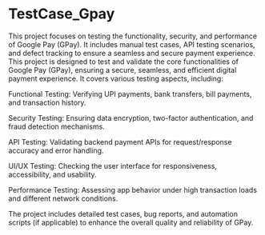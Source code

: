 # TestCase_Gpay
This project focuses on testing the functionality, security, and performance of Google Pay (GPay). It includes manual test cases, API testing scenarios, and defect tracking to ensure a seamless and secure payment experience.
This project is designed to test and validate the core functionalities of Google Pay (GPay), ensuring a secure, seamless, and efficient digital payment experience. It covers various testing aspects, including:

Functional Testing: Verifying UPI payments, bank transfers, bill payments, and transaction history.

Security Testing: Ensuring data encryption, two-factor authentication, and fraud detection mechanisms.

API Testing: Validating backend payment APIs for request/response accuracy and error handling.

UI/UX Testing: Checking the user interface for responsiveness, accessibility, and usability.

Performance Testing: Assessing app behavior under high transaction loads and different network conditions.

The project includes detailed test cases, bug reports, and automation scripts (if applicable) to enhance the overall quality and reliability of GPay.
